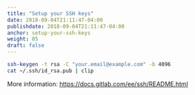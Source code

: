 ```yaml
---
title: "Setup your SSH keys"
date: 2018-09-04T21:11:47-04:00
publishdate: 2018-09-04T21:11:47-04:00
anchor: setup-your-ssh-keys
weight: 05
draft: false
---
```


``` bash
ssh-keygen -t rsa -C "your.email@example.com" -b 4096
cat ~/.ssh/id_rsa.pub | clip
```

More information: https://docs.gitlab.com/ee/ssh/README.html
